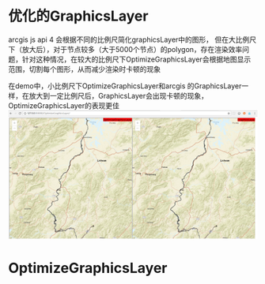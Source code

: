 # 优化的GraphicsLayer

 arcgis js api 4 会根据不同的比例尺简化graphicsLayer中的图形， 但在大比例尺下（放大后），对于节点较多（大于5000个节点）的polygon，存在渲染效率问题，针对这种情况，在较大的比例尺下OptimizeGraphicsLayer会根据地图显示范围，切割每个图形，从而减少渲染时卡顿的现象
 
 在demo中，小比例尺下OptimizeGraphicsLayer和arcgis 的GraphicsLayer一样，在放大到一定比例尺后，GraphicsLayer会出现卡顿的现象，OptimizeGraphicsLayer的表现更佳
![demo picture](https://github.com/Baozi926/OptimizeGraphicsLayer/blob/master/screenShot.png?raw=true)
# OptimizeGraphicsLayer
